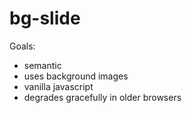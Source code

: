 # bg-slide

Goals:
- semantic
- uses background images
- vanilla javascript
- degrades gracefully in older browsers
